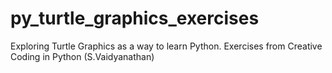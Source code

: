 # py_turtle_graphics_exercises
Exploring Turtle Graphics as a way to learn Python. Exercises from Creative Coding in Python (S.Vaidyanathan)
